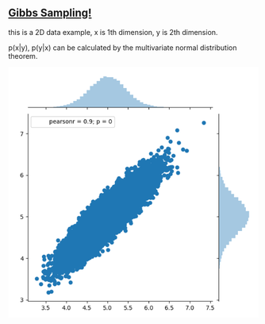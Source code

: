 ## [Gibbs Sampling!](https://en.wikipedia.org/wiki/Gibbs_sampling) 

this is a 2D data example, x is 1th dimension, y is 2th dimension.

p(x|y), p(y|x) can be calculated by the multivariate normal distribution theorem.

[![Result](gs_result.png)](gs_result.png)


